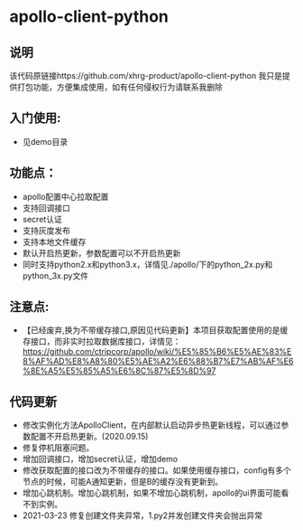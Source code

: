 # apollo-client-python

## 说明

该代码原链接https://github.com/xhrg-product/apollo-client-python
我只是提供打包功能，方便集成使用，如有任何侵权行为请联系我删除


## 入门使用:

* 见demo目录

## 功能点：
* apollo配置中心拉取配置
* 支持回调接口
* secret认证
* 支持灰度发布
* 支持本地文件缓存
* 默认开启热更新，参数配置可以不开启热更新
* 同时支持python2.x和python3.x，详情见./apollo/下的python_2x.py和python_3x.py文件

## 注意点:
* 【已经废弃,换为不带缓存接口,原因见代码更新】本项目获取配置使用的是缓存接口，而非实时拉取数据库接口，详情见：https://github.com/ctripcorp/apollo/wiki/%E5%85%B6%E5%AE%83%E8%AF%AD%E8%A8%80%E5%AE%A2%E6%88%B7%E7%AB%AF%E6%8E%A5%E5%85%A5%E6%8C%87%E5%8D%97

## 代码更新
* 修改实例化方法ApolloClient，在内部默认启动异步热更新线程，可以通过参数配置不开启热更新。(2020.09.15)
* 修复停机阻塞问题。
* 增加回调接口，增加secret认证，增加demo
* 修改获取配置的接口改为不带缓存的接口。如果使用缓存接口，config有多个节点的时候，可能A通知更新，但是B的缓存没有更新到。
* 增加心跳机制。增加心跳机制，如果不增加心跳机制，apollo的ui界面可能看不到实例。
* 2021-03-23 修复创建文件夹异常，1.py2并发创建文件夹会抛出异常
